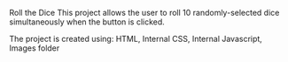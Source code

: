 Roll the Dice
This project allows the user to roll 10 randomly-selected dice simultaneously when the button is clicked.

The project is created using: HTML, Internal CSS, Internal Javascript, Images folder
